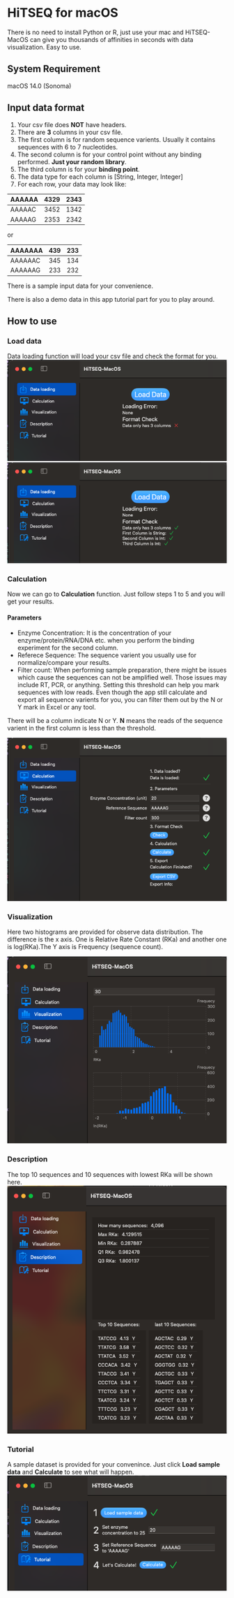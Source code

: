 # HiTSEQ for macOS

There is no need to install Python or R, just use your mac and HiTSEQ-MacOS can give you thousands of affinities in seconds with data visualization. Easy to use.

## System Requirement
macOS 14.0 (Sonoma)

## Input data format
1. Your csv file does **NOT** have headers.
2. There are **3** columns in your csv file.
3. The first column is for random sequence varients. Usually it contains sequences with 6 to 7 nucleotides.
4. The second column is for your control point without any binding performed. **Just your random library**.
5. The third column is for your **binding point**.
6. The data type for each column is [String, Integer, Integer]
7. For each row, your data may look like:

| AAAAAA | 4329 | 2343 |
|--------|------|------|
|AAAAAC|3452|1342|
|AAAAAG|2353|2342|

or 

 AAAAAAA | 439 | 233 |
|--------|------|------|
|AAAAAAC|345|134|
|AAAAAAG|233|232|

There is a sample input data for your convenience.

There is also a demo data in this app tutorial part for you to play around.

## How to use
### Load data
Data loading function will load your csv file and check the format for you.
![](Images/Load01.png)
![](Images/Load02.png)

### Calculation
Now we can go to **Calculation** function.
Just follow steps 1 to 5 and you will get your results.
#### Parameters
- Enzyme Concentration: It is the concentration of your enzyme/protein/RNA/DNA etc. when you perform the binding experiment for the second column.
- Referece Sequence: The sequence varient you usually use for normalize/compare your results.
- Filter count: When performing sample preparation, there might be issues which cause the sequences can not be amplified well. Those issues may include RT, PCR, or anything. Setting this threshold can help you mark sequences with low reads. Even though the app still calculate and export all sequence varients for you, you can filter them out by the N or Y mark in Excel or any tool.

There will be a column indicate N or Y. **N** means the reads of the sequence varient in the first column is less than the threshold.

![](Images/Calculate01.png)

### Visualization

Here two histograms are provided for observe data distribution. The difference is the x axis. One is Relative Rate Constant (RKa) and another one is log(RKa).The Y axis is Frequency (sequence count).

![](Images/Bar01.png)

### Description

The top 10 sequences and 10 sequences with lowest RKa will be shown here.
![](Images/Stats01.png)

### Tutorial

A sample dataset is provided for your convenince. Just click **Load sample data** and **Calculate** to see what will happen.
![](Images/Tutorial01.png)